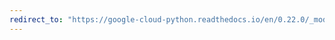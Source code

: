 ```yaml
---
redirect_to: "https://google-cloud-python.readthedocs.io/en/0.22.0/_modules/google/cloud/resource_manager/project.html"
---
```

